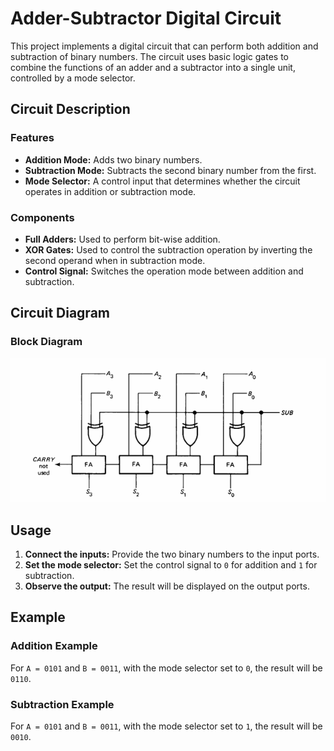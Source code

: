 # Adder-Subtractor Digital Circuit

This project implements a digital circuit that can perform both addition and subtraction of binary numbers. The circuit uses basic logic gates to combine the functions of an adder and a subtractor into a single unit, controlled by a mode selector.

## Circuit Description

### Features
- **Addition Mode:** Adds two binary numbers.
- **Subtraction Mode:** Subtracts the second binary number from the first.
- **Mode Selector:** A control input that determines whether the circuit operates in addition or subtraction mode.

### Components
- **Full Adders:** Used to perform bit-wise addition.
- **XOR Gates:** Used to control the subtraction operation by inverting the second operand when in subtraction mode.
- **Control Signal:** Switches the operation mode between addition and subtraction.

## Circuit Diagram

### Block Diagram
![Block Diagram](https://github.com/DinethPrabashana/Adder_Subtractor-implementation/blob/main/Adder%20Subtractor%20implementation/Block_Diagram.png)


## Usage

1. **Connect the inputs:** Provide the two binary numbers to the input ports.
2. **Set the mode selector:** Set the control signal to `0` for addition and `1` for subtraction.
3. **Observe the output:** The result will be displayed on the output ports.

## Example

### Addition Example
For `A = 0101` and `B = 0011`, with the mode selector set to `0`, the result will be `0110`.

### Subtraction Example
For `A = 0101` and `B = 0011`, with the mode selector set to `1`, the result will be `0010`.
